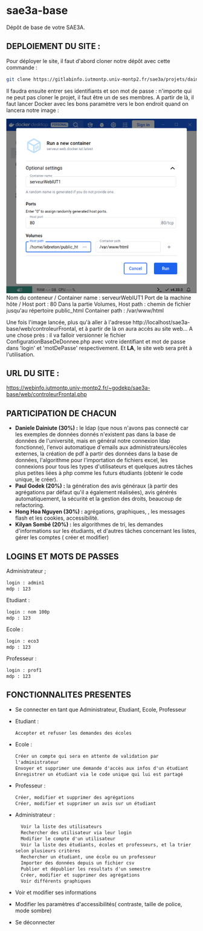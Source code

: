 # sae3a-base

Dépôt de base de votre SAE3A.


## DEPLOIEMENT DU SITE :

Pour déployer le site, il faut d'abord cloner notre dépôt avec cette commande : 

```bash 
git clone https://gitlabinfo.iutmontp.univ-montp2.fr/sae3a/projets/dainiuted-godekp-nguyenh-sombek/sae3a-base.git 
```

Il faudra ensuite entrer ses identifiants et son mot de passe : n'importe qui ne peut pas cloner le projet, il faut être un de ses membres.
A partir de là, il faut lancer Docker avec les bons paramètre vers le bon endroit quand on lancera notre image : 

![Image d'exemple de l'interface de Docker](ressources/images/image.png)
Nom du conteneur / Container name : serveurWebIUT1
Port de la machine hôte / Host port : 80
Dans la partie Volumes,
Host path : chemin de fichier jusqu'au répertoire public_html
Container path : /var/www/html

Une fois l'image lancée, plus qu'à aller à l'adresse http://localhost/sae3a-base/web/controleurFrontal, et à partir de là on aura accès au site web... A une chose près : il va falloir versionner le fichier ConfigurationBaseDeDonnee.php avec votre identifiant et mot de passe dans 'login' et 'motDePasse' respectivement. Et **LA**, le site web sera prêt à l'utilisation.


## URL DU SITE :

https://webinfo.iutmontp.univ-montp2.fr/~godekp/sae3a-base/web/controleurFrontal.php


## PARTICIPATION DE CHACUN

- **Daniele Dainiute (30%) :** le ldap (que nous n'avons pas connecté car les exemples de données donnés n'existent pas dans la base de données de l'université, mais en général notre connexion ldap fonctionne), l'envoi automatique d'emails aux administrateurs/écoles externes, la création de pdf à partir des données dans la base de données, l'algorithme pour l'importation de fichiers excel, les connexions pour tous les types d'utilisateurs et quelques autres tâches plus petites liées à php comme les futurs étudiants (obtenir le code unique, le créer).
- **Paul Godek (20%) :** la génération des avis généraux (à partir des agrégations par défaut qu'il a également réalisées), avis générés automatiquement, la sécurité et la gestion des droits, beaucoup de refactoring.
- **Hong Hoa Nguyen (30%) :** agrégations, graphiques, , les messages flash et les cookies, accessibilité.
- **Kilyan Sombé (20%) :** les algorithmes de tri, les demandes d'informations sur les étudiants, et d'autres tâches concernant les listes, gérer les comptes ( créer et modifier) 


## LOGINS ET MOTS DE PASSES

Administrateur ;

    login : admin1
    mdp : 123

Etudiant :

    login : nom 100p
    mdp : 123

Ecole :

    login : eco3
    mdp : 123
    

Professeur :

    login : prof1
    mdp : 123


## FONCTIONNALITES PRESENTES

- Se connecter en tant que Administrateur, Etudiant, Ecole, Professeur

- Etudiant :

     
      Accepter et refuser les demandes des écoles

- Ecole :

      Créer un compte qui sera en attente de validation par l'administrateur
      Envoyer et supprimer une demande d'accès aux infos d'un étudiant
      Enregistrer un étudiant via le code unique qui lui est partagé
      
- Professeur :

      Créer, modifier et supprimer des agrégations
      Créer, modifier et supprimer un avis sur un étudiant

- Administrateur :

        Voir la liste des utilisateurs
        Rechercher des utilisateur via leur login 
        Modifier le compte d'un utilisateur
        Voir la liste des étudiants, écoles et professeurs, et la trier selon plusieurs critères
        Rechercher un étudiant, une école ou un professeur 
        Importer des données depuis un fichier csv
        Publier et dépublier les resultats d'un semestre
        Créer, modifier et supprimer des agrégations
        Voir différents graphiques 

- Voir et modifier ses informations
- Modifier les paramètres d'accessibilités( contraste, taille de police, mode sombre)
- Se déconnecter